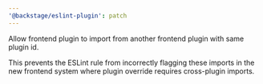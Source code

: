 ```yaml
---
'@backstage/eslint-plugin': patch
---
```


Allow frontend plugin to import from another frontend plugin with same plugin id.

This prevents the ESLint rule from incorrectly flagging these imports in the new frontend system
where plugin override requires cross-plugin imports.
